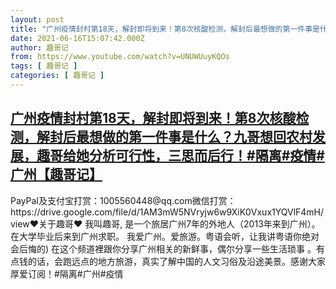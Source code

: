 ```yaml
---
layout: post
title: "广州疫情封村第18天，解封即将到来！第8次核酸检测，解封后最想做的第一件事是什么？九哥想回农村发展，趣哥给她分析可行性，三思而后行！#隔离#疫情#广州【趣哥记】"
date: 2021-06-16T15:07:42.000Z
author: 趣哥记
from: https://www.youtube.com/watch?v=UNUWUuyKQOs
tags: [ 趣哥记 ]
categories: [ 趣哥记 ]
---
```

<!--1623856062000-->
[广州疫情封村第18天，解封即将到来！第8次核酸检测，解封后最想做的第一件事是什么？九哥想回农村发展，趣哥给她分析可行性，三思而后行！#隔离#疫情#广州【趣哥记】](https://www.youtube.com/watch?v=UNUWUuyKQOs)
------

<div>
PayPaI及支付宝打赏：1005560448@qq.com微信打赏：https://drive.google.com/file/d/1AM3mW5NVryjw6w9XiK0Vxux1YQVlF4mH/view♥关于趣哥♥ 我叫趣哥, 是一个旅居广州7年的外地人（2013年来到广州）。 在大学毕业后来到广州求职。 我爱广州。爱旅游。粤语会听，让我讲粤语你绝对会后悔的) 在这个频道裡跟你分享广州相关的新鲜事，偶尔分享一些生活琐事 。有点钱的话，会跑远点的地方旅游，真实了解中国的人文习俗及沿途美景。感谢大家厚爱订阅！#隔离#广州#疫情
</div>
